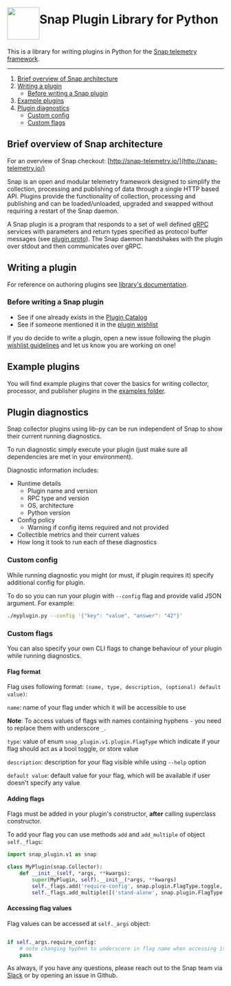 # <img src="http://snap-telemetry.io/assets/img/snap_url.png" align="middle" height="75">Snap Plugin Library for Python

This is a library for writing plugins in Python for the
[Snap telemetry framework](https://github.com/intelsdi-x/snap).

----

1. [Brief overview of Snap architecture](#brief-overview-of-snap-architecture)
2. [Writing a plugin](#writing-a-plugin)
    * [Before writing a Snap plugin](#before-writing-a-snap-plugin)
3. [Example plugins](#example-plugins)
4. [Plugin diagnostics](#plugin-diagnostics)
    * [Custom config](#custom-config)
    * [Custom flags](#custom-flags)

## Brief overview of Snap architecture

For an overview of Snap checkout: [http://snap-telemetry.io/](http://snap-telemetry.io/)

Snap is an open and modular telemetry framework designed to simplify the
collection, processing and publishing of data through a single HTTP based API.
Plugins provide the functionality of collection, processing and publishing and
can be loaded/unloaded, upgraded and swapped without requiring a restart of the
Snap daemon.

A Snap plugin is a program that responds to a set of well defined
[gRPC](http://www.grpc.io/) services with parameters and return types specified
as protocol buffer messages (see 
[plugin.proto](https://github.com/intelsdi-x/snap/blob/master/control/plugin/rpc/plugin.proto)).
The Snap daemon handshakes with the plugin over stdout and then communicates over gRPC.

## Writing a plugin

For reference on authoring plugins see [library's documentation](https://intelsdi-x.github.io/snap-plugin-lib-py/).

### Before writing a Snap plugin

* See if one already exists in the
[Plugin Catalog](https://github.com/intelsdi-x/snap/blob/master/docs/PLUGIN_CATALOG.md)
* See if someone mentioned it in the
[plugin wishlist](https://github.com/intelsdi-x/snap/labels/plugin-wishlist)

If you do decide to write a plugin, open a new issue following the plugin
[wishlist guidelines](https://github.com/intelsdi-x/snap/blob/master/docs/PLUGIN_CATALOG.md#wish-list)
 and let us know you are working on one!

## Example plugins

You will find example plugins that cover the basics for writing collector, processor, and publisher plugins in the [examples folder](https://github.com/intelsdi-x/snap-plugin-lib-py/tree/master/examples).

## Plugin diagnostics

Snap collector plugins using lib-py can be run independent of Snap to show their current running diagnostics.

To run diagnostic simply execute your plugin (just make sure all dependencies are met in your environment).

Diagnostic information includes:

* Runtime details
    * Plugin name and version
    * RPC type and version
    * OS, architecture
    * Python version
* Config policy
    * Warning if config items required and not provided
* Collectible metrics and their current values
* How long it took to run each of these diagnostics

### Custom config

While running diagnostic you might (or must, if plugin requires it) specify additional config for plugin.

To do so you can run your plugin with `--config` flag and provide valid JSON argument. For example:
```sh
./myplugin.py --config '{"key": "value", "answer": "42"}'
```

### Custom flags

You can also specify your own CLI flags to change behaviour of your plugin while running diagnostics.

#### Flag format

Flag uses following format: `(name, type, description, (optional) default value)`:

`name`: name of your flag under which it will be accessible to use

**Note**: To access values of flags with names containing hyphens `-` you need to replace them with underscore `_`.

`type`: value of enum `snap_plugin.v1.plugin.FlagType` which indicate if your flag should act as a bool toggle, or store value

`description`: description for your flag visible while using `--help` option

`default value`: default value for your flag, which will be available if user doesn't specify any value

#### Adding flags

Flags must be added in your plugin's constructor, **after** calling superclass constructor.

To add your flag you can use methods `add` and `add_multiple` of object `self._flags`:
```python
import snap_plugin.v1 as snap

class MyPlugin(snap.Collector):
    def __init__(self, *args, **kwargs):
        super(MyPlugin, self).__init__(*args, **kwargs)
        self._flags.add('require-config', snap.plugin.FlagType.toggle, 'require additional config')
        self._flags.add_multiple([('stand-alone', snap.plugin.FlagType.toggle, 'enable stand alone mode'), ('port', FlagType.value, 'port to run on', 8080)])
```

#### Accessing flag values

Flag values can be accessed at `self._args` object:
```python

if self._args.require_config:
    # note changing hyphen to underscore in flag name when accessing it
    pass
```

As always, if you have any questions, please reach out to the Snap team via [Slack](https://intelsdi-x.herokuapp.com/) or by opening an issue in Github.
